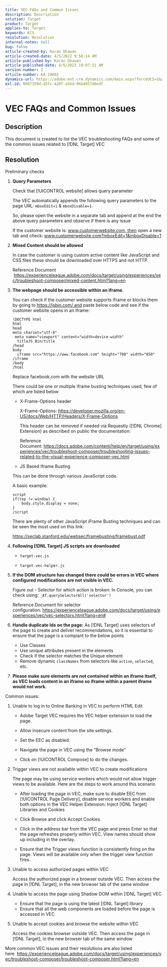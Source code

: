 ```yaml
---
title: VEC FAQs and Common Issues
description: Description
solution: Target
product: Target
applies-to: Target
keywords: KCS
resolution: Resolution
internal-notes: null
bug: false
article-created-by: Karan Dhawan
article-created-date: 4/5/2022 9:58:14 AM
article-published-by: Karan Dhawan
article-published-date: 4/5/2022 10:07:31 AM
version-number: 2
article-number: KA-19002
dynamics-url: https://adobe-ent.crm.dynamics.com/main.aspx?forceUCI=1&pagetype=entityrecord&etn=knowledgearticle&id=d85d96e3-c6b4-ec11-983f-000d3a5d0d73
exl-id: 0687159d-d3fc-428f-a5bd-96b4957d0edf
---
```

# VEC FAQs and Common Issues

## Description

This document is created to list the VEC troubleshooting FAQs and some of the common issues related to [!DNL Target] VEC

## Resolution

Preliminary checks

1. <b>Query Parameters</b>

   Check that [!UICONTROL website] allows query parameter
   
   The VEC automatically appends the following query parameters to the page URL: `mboxEdit=1` & `mboxDisable=1`.

   So, please open the website in a separate tab and append at the end the above query parameters and observe if there is any issue

   If the customer website is: www.customerwebsite.com, then open a new tab and check: www.customerwebsite.com?mboxEdit=1&mboxDisable=1

1. <b>Mixed Content should be allowed</b>

   In case the customer is using custom active content like JavaScript and CSS files these should be downloaded over HTTPS and not HTTP.

   Reference Document  https://experienceleague.adobe.com/docs/target/using/experiences/vec/troubleshoot-composer/mixed-content.html?lang=en

1. <b>The webpage should be accessible within an iframe.</b>

   You can check if the customer website supports iframe or blocks them by going to https://jsbin.com/ and paste below code and see if the customer website opens in an iframe:

   ```
   !DOCTYPE html
   html
   head
   meta charset="utf-8"
    meta name="viewport" content="width=device-width"
     titleJS Bin/title
   /head
   body
     iframe src="https://www.facebook.com" height="700" width="850" /iframe
   /body
   /html
   ```

   Replace facebook.com with the website URL

   There could be one or multiple iframe busting techniques used, few of which are listed below

   - X-Frame-Options header

     X-Frame-Options: https://developer.mozilla.org/en-US/docs/Web/HTTP/Headers/X-Frame-Options

     This header can be removed if needed via Requestly ([!DNL Chrome] Extension) as described on public the documentation: 

     Reference Document: https://docs.adobe.com/content/help/en/target/using/experiences/vec/troubleshoot-composer/troubleshooting-issues-related-to-the-visual-experience-composer-vec.html

   - JS Based Iframe Busting

   This can be done through various JavaScript code.

   A basic example:

   ```
   script
   if(top != window) {
       body.style.display = none;
   }
   /script
   ```

   There are plenty of other JavaScript iFrame Busting techniques and can be seen the most used on this link:

   https://seclab.stanford.edu/websec/framebusting/framebust.pdf

1. <b>Following [!DNL Target] JS scripts are downloaded</b>

   - `target-vec.js`

   - `target-vec-helper.js`

1. <b>If the DOM structure has changed there could be errors in VEC where configured modifications are not visible in VEC.</b>

   Figure out - Selector for which action is broken: In Console, you can check using: `_AT.querySelectorAll('selector')`

   Reference Document for selector configuration: https://experienceleague.adobe.com/docs/target/using/experiences/vec/vec-selectors.html?lang=en#

1. <b>Handle duplicate Ids on the page:</b> As [!DNL Target] uses selectors of the page to create and deliver recommendations, so it is essential to ensure that the page is a compiant to the below points

   - Use Classes
   - Use unique attributes present in the elements
   - Check if the selector matches the Unique element
   - Remove dynamic `classNames` from selectors like `active`, `selected`, etc.

1. <b>Please make sure elements are not contained within an iframe itself, as VEC loads content in an iframe so iframe within a parent iframe would not work.</b>

Common issues:

1. Unable to log in to Online Banking in VEC to perform HTML Edit

    - Adobe Target VEC requires the VEC helper extension to load the page.

    - Allow insecure content from the site settings.

    - Set the EEC as disabled.

    - Navigate the page in VEC using the "Browse mode"

    - Click on [!UICONTROL Compose] to do the changes.


1. Trigger views are not available within VEC to create modifications

    The page may be using service workers which would not allow trigger views to be available. Here are the steps to work around this scenario

    - After loading the page in VEC, make sure to disable EEC from [!UICONTROL Page Delivery], disable service workers and enable both options in the VEC Helper Extension: Inject [!DNL Target] Libraries and Cookies
    
    - Click Browse and click Accept Cookies.
    
    - Click in the address bar from the VEC page and press Enter so that the page refreshes properly within VEC. View names should show up including in the overlay.
    
    - Ensure that the Trigger views function is consistently firing on the page. Views will be available only when the trigger view function fires.



1. Unable to access authorized pages within VEC

   Access the authorized page in a browser outside VEC. Then access the page in [!DNL Target], in the new browser tab of the same window 

1. Unable to access the page using Shadow DOM within [!DNL Target] VEC

    - Ensure that the page is using the latest [!DNL Target] library
    - Ensure that all the web components are loaded before the page is accessed in VEC

1. Unable to accept cookies and browse the website within VEC

    Access the cookies browser outside VEC. Then access the page in [!DNL Target], in the new browser tab of the same window 

More common VEC issues and their resolutions are also listed here  https://experienceleague.adobe.com/docs/target/using/experiences/vec/troubleshoot-composer/troubleshoot-composer.html?lang=en
